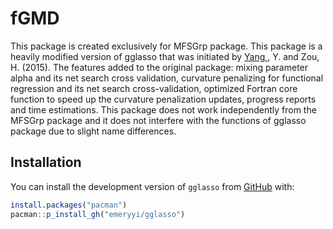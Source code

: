 # fGMD


This package is created exclusively for MFSGrp package. This package is a heavily modified version of gglasso that was initiated by [Yang ](http://users.stat.umn.edu/~zouxx019/Papers/gglasso-paper.pdf), Y. and Zou, H. (2015). The features added to the original package: mixing parameter alpha and its net search cross validation, curvature penalizing for functional regression and its net search cross-validation, optimized Fortran core function to speed up the curvature penalization updates, progress reports and time estimations. This package does not work independently from the MFSGrp package and it does not interfere with the functions of gglasso package due to slight name differences.

## Installation

You can install the development version of `gglasso` from [GitHub](https://github.com/Ali-Mahzarnia/fGMD) with:

```R
install.packages("pacman")
pacman::p_install_gh("emeryyi/gglasso")
```

